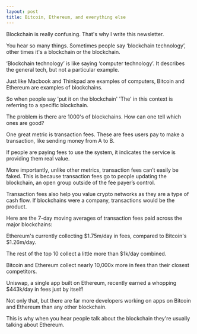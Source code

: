 ```yaml
---
layout: post
title: Bitcoin, Ethereum, and everything else
---
```

Blockchain is really confusing. That's why I write this newsletter.

You hear so many things. Sometimes people say ‘blockchain technology’, other times it's a blockchain or the blockchain. 

‘Blockchain technology’ is like saying ‘computer technology’. It describes the general tech, but not a particular example.

Just like Macbook and Thinkpad are examples of computers, Bitcoin and Ethereum are examples of blockchains.

So when people say 'put it on the blockchain' 'The' in this context is referring to a specific blockchain.

The problem is there are 1000's of blockchains. How can one tell which ones are good?

One great metric is transaction fees. These are fees users pay to make a transaction, like sending money from A to B.

If people are paying fees to use the system, it indicates the service is providing them real value.

More importantly, unlike other metrics, transaction fees can’t easily be faked. This is because transaction fees go to people updating the blockchain, an open group outside of the fee payer’s control.

Transaction fees also help you value crypto networks as they are a type of cash flow. If blockchains were a company, transactions would be the product.

Here are the 7-day moving averages of transaction fees paid across the major blockchains:

Ethereum's currently collecting $1.75m/day in fees, compared to Bitcoin's $1.26m/day. 

The rest of the top 10 collect a little more than $1k/day combined. 

Bitcoin and Ethereum collect nearly 10,000x more in fees than their closest competitors.

Uniswap, a single app built on Ethereum, recently earned a whopping $443k/day in fees just by itself!

Not only that, but there are far more developers working on apps on Bitcoin and Ethereum than any other blockchain.

This is why when you hear people talk about the blockchain they're usually talking about Ethereum.
